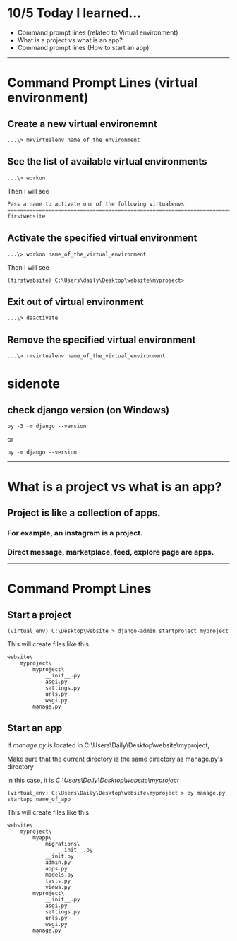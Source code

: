 # 10/5 Today I learned...

- Command prompt lines (related to Virtual environment)
- What is a project vs what is an app?
- Command prompt lines (How to start an app)

---

# Command Prompt Lines (virtual environment)

## Create a new virtual environemnt
```console
...\> mkvirtualenv name_of_the_environment
```
## See the list of available virtual environments 
```console
...\> workon
```
Then I will see
```
Pass a name to activate one of the following virtualenvs:
==============================================================================
firstwebsite
```
## Activate the specified virtual environment
```console
...\> workon name_of_the_virtual_environment
```
Then I will see
```
(firstwebsite) C:\Users\daily\Desktop\website\myproject>
```
## Exit out of virtual environment
```console
...\> deactivate
```
## Remove the specified virtual environment
```console
...\> rmvirtualenv name_of_the_virtual_environment
```

# sidenote

## check django version (on Windows)
```console
py -3 -m django --version
```
or 
```console
py -m django --version
```

---
# What is a project vs what is an app?

## Project is like a collection of apps.

### For example, an instagram is a project.

### Direct message, marketplace, feed, explore page are apps.


---
# Command Prompt Lines

## Start a project

```console
(virtual_env) C:\Desktop\website > django-admin startproject myproject
```
This will create files like this
```
website\
    myproject\
        myproject\
            __init__.py
            asgi.py
            settings.py
            urls.py
            wsgi.py
        manage.py
```


## Start an app

If <em>manage.py</em> is located in C:\Users\Daily\Desktop\website\myproject,

Make sure that the current directory is the same directory as manage.py's directory

in this case, it is <em>C:\Users\Daily\Desktop\website\myproject</em>

```console
(virtual_env) C:\Users\Daily\Desktop\website\myproject > py manage.py startapp name_of_app
```
This will create files like this
```
website\
    myproject\
        myapp\
            migrations\
                __init__.py
            __init.py
            admin.py
            apps.py
            models.py
            tests.py
            views.py
        myproject\
            __init__.py
            asgi.py
            settings.py
            urls.py
            wsgi.py
        manage.py
```

